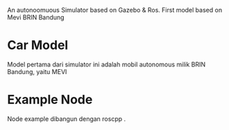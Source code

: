 An autonoomuous Simulator based on Gazebo & Ros. First model based on Mevi BRIN Bandung

# Car Model
Model pertama dari simulator ini adalah mobil autonomous milik BRIN Bandung, yaitu MEVI

# Example Node
Node example dibangun dengan roscpp . 
